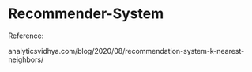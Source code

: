 # Recommender-System

Reference:

analyticsvidhya.com/blog/2020/08/recommendation-system-k-nearest-neighbors/